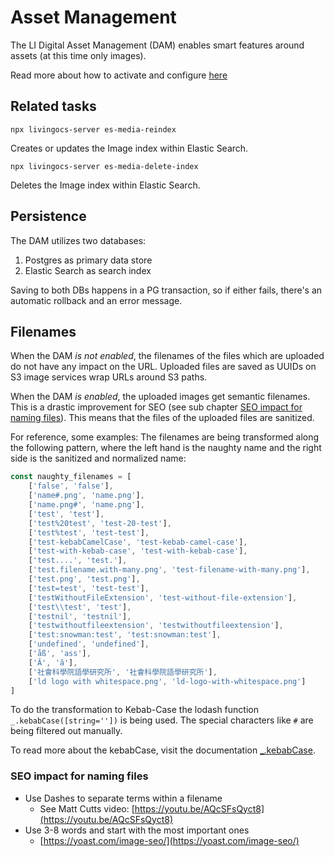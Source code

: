 # Asset Management

The LI Digital Asset Management \(DAM\) enables smart features around assets \(at this time only images\).

Read more about how to activate and configure [here](../reference-documentation/server/config.md#asset-management)

## Related tasks

`npx livingocs-server es-media-reindex`

Creates or updates the Image index within Elastic Search.

`npx livingocs-server es-media-delete-index`

Deletes the Image index within Elastic Search.

## Persistence

The DAM utilizes two databases:

1. Postgres as primary data store
2. Elastic Search as search index

Saving to both DBs happens in a PG transaction, so if either fails, there's an automatic rollback and an error message.

## Filenames

When the DAM _is not enabled_, the filenames of the files which are uploaded do not have any impact on the URL. Uploaded files are saved as UUIDs on S3 image services wrap URLs around S3 paths.

When the DAM _is enabled_, the uploaded images get semantic filenames. This is a drastic improvement for SEO \(see sub chapter [SEO impact for naming files](asset-management.md#seo-impact-for-naming-files)\). This means that the files of the uploaded files are sanitized.

For reference, some examples: The filenames are being transformed along the following pattern, where the left hand is the naughty name and the right side is the sanitized and normalized name:

```javascript
const naughty_filenames = [
    ['false', 'false'],
    ['name#.png', 'name.png'],
    ['name.png#', 'name.png'],
    ['test', 'test'],
    ['test%20test', 'test-20-test'],
    ['test%test', 'test-test'],
    ['test-kebabCamelCase', 'test-kebab-camel-case'],
    ['test-with-kebab-case', 'test-with-kebab-case'],
    ['test....', 'test.'],
    ['test.filename.with-many.png', 'test-filename-with-many.png'],
    ['test.png', 'test.png'],
    ['test=test', 'test-test'],
    ['testWithoutFileExtension', 'test-without-file-extension'],
    ['test\\test', 'test'],
    ['testnil', 'testnil'],
    ['testwithoutfileextension', 'testwithoutfileextension'],
    ['test:snowman:test', 'test:snowman:test'],
    ['undefined', 'undefined'],
    ['åß', 'ass'],
    ['Ӑ', 'ӑ'],
    ['社會科學院語學研究所', '社會科學院語學研究所'],
    ['ld logo with whitespace.png', 'ld-logo-with-whitespace.png']
]
```

To do the transformation to Kebab-Case the lodash function `_.kebabCase([string=''])` is being used. The special characters like `#` are being filtered out manually.

To read more about the kebabCase, visit the documentation [\_.kebabCase](https://lodash.com/docs/#kebabCase).

### SEO impact for naming files

* Use Dashes to separate terms within a filename
  * See Matt Cutts video: [https://youtu.be/AQcSFsQyct8](https://youtu.be/AQcSFsQyct8)
* Use 3-8 words and start with the most important ones
  * [https://yoast.com/image-seo/](https://yoast.com/image-seo/)

